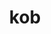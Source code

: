 ---
category: 3-letters
denotation: null
name: kob
reference_link: https://www.etymonline.com/word/kob
root_language: null
root_name: null
title: kob
type: free
word_sums:
- respelling: kob
  sum: 'Kob + '
---